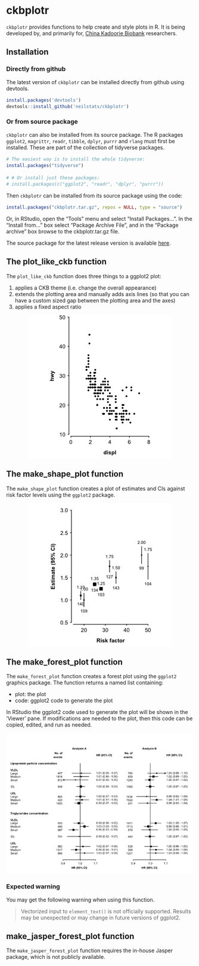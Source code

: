 
<!-- README.md is generated from README.Rmd. Please edit that file -->

# ckbplotr

`ckbplotr` provides functions to help create and style plots in R. It is
being developed by, and primarily for, [China Kadoorie
Biobank](http://www.ckbiobank.org) researchers.

## Installation

### Directly from github

The latest version of `ckbplotr` can be installed directly from github
using devtools.

``` r
install.packages('devtools')
devtools::install_github('neilstats/ckbplotr')
```

### Or from source package

`ckbplotr` can also be installed from its source package. The R packages
`ggplot2`, `magrittr`, `readr`, `tibble`, `dplyr`, `purrr` and `rlang`
must first be installed. These are part of the collection of tidyverse
packages.

``` r
# The easiest way is to install the whole tidyverse:
install.packages("tidyverse")

# # Or install just these packages:
# install.packages(c("ggplot2", "readr", "dplyr", "purrr"))
```

Then `ckbplotr` can be installed from its source package using the code:

``` r
install.packages("ckbplotr.tar.gz", repos = NULL, type = "source")
```

Or, in RStudio, open the “Tools” menu and select “Install Packages…”. In
the “Install from…” box select “Package Archive File”, and in the
“Package archive” box browse to the ckbplotr.tar.gz file.

The source package for the latest release version is available
[here](https://github.com/neilstats/ckbplotr/releases/latest).

## The plot\_like\_ckb function

The `plot_like_ckb` function does three things to a ggplot2 plot:

1.  applies a CKB theme (i.e. change the overall appearance)
2.  extends the plotting area and manually adds axis lines (so that you
    can have a custom sized gap between the plotting area and the axes)
3.  applies a fixed aspect ratio

<img src="man/figures/README-a-plot-1.png" style="display: block; margin: auto;" />

## The make\_shape\_plot function

The `make_shape_plot` function creates a plot of estimates and CIs
against risk factor levels using the `ggplot2` package.

<img src="man/figures/README-make_shape_plot-example-1-1.png" style="display: block; margin: auto;" />

## The make\_forest\_plot function

The `make_forest_plot` function creates a forest plot using the
`ggplot2` graphics package. The function returns a named list
containing:

  - plot: the plot
  - code: ggplot2 code to generate the plot

In RStudio the ggplot2 code used to generate the plot will be shown in
the ‘Viewer’ pane. If modifications are needed to the plot, then this
code can be copied, edited, and run as needed.

<img src="man/figures/README-example-forest-plot-1.png" style="display: block; margin: auto;" />

### Expected warning

You may get the following warning when using this function.

> Vectorized input to `element_text()` is not officially supported.
> Results may be unexpected or may change in future versions of ggplot2.

## make\_jasper\_forest\_plot function

The `make_jasper_forest_plot` function requires the in-house Jasper
package, which is not publicly available.
